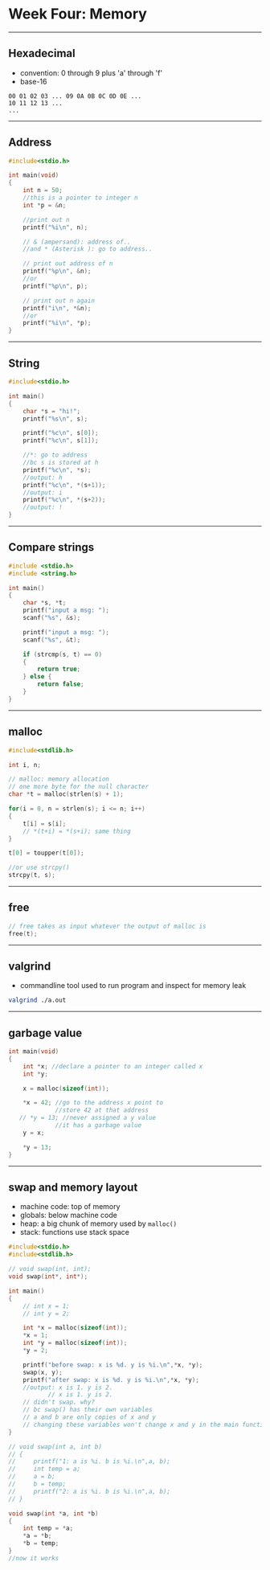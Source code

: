 # Week Four: Memory

---

## Hexadecimal

- convention: 0 through 9 plus 'a' through 'f'
- base-16

```pseudocode
00 01 02 03 ... 09 0A 0B 0C 0D 0E ...
10 11 12 13 ...
...
```

---

## Address

```c
#include<stdio.h>

int main(void)
{
    int n = 50;
    //this is a pointer to integer n
    int *p = &n;

    //print out n
    printf("%i\n", n);

    // & (ampersand): address of..
    //and * (Asterisk ): go to address..

    // print out address of n
    printf("%p\n", &n);
    //or
    printf("%p\n", p);

    // print out n again
    printf("i\n", *&n);
    //or
    printf("%i\n", *p);
}
```

---

## String

```c
#include<stdio.h>

int main()
{
    char *s = "hi!";
    printf("%s\n", s);

    printf("%c\n", s[0]);
    printf("%c\n", s[1]);

    //*: go to address
    //bc s is stored at h
    printf("%c\n", *s);
    //output: h
    printf("%c\n", *(s+1));
    //output: i
    printf("%c\n", *(s+2));
    //output: !
}
```

---

## Compare strings

```c
#include <stdio.h>
#include <string.h>

int main()
{
    char *s, *t;
    printf("input a msg: ");
    scanf("%s", &s);

    printf("input a msg: ");
    scanf("%s", &t);

    if (strcmp(s, t) == 0)
    {
        return true;
    } else {
        return false;
    }
}
```

---

## malloc

```c
#include<stdlib.h>

int i, n;

// malloc: memory allocation
// one more byte for the null character
char *t = malloc(strlen(s) + 1);

for(i = 0, n = strlen(s); i <= n; i++)
{
    t[i] = s[i];
    // *(t+i) = *(s+i); same thing
}

t[0] = toupper(t[0]);

//or use strcpy()
strcpy(t, s);

```

---

## free

```c
// free takes as input whatever the output of malloc is
free(t);
```

---

## valgrind

- commandline tool used to run program and inspect for memory leak

```bash
valgrind ./a.out
```

---

## garbage value

```c
int main(void)
{
    int *x; //declare a pointer to an integer called x
    int *y;

    x = malloc(sizeof(int));

    *x = 42; //go to the address x point to
             //store 42 at that address
   // *y = 13; //never assigned a y value
             //it has a garbage value
    y = x;

    *y = 13;
}
```

---

## swap and memory layout

- machine code: top of memory
- globals: below machine code
- heap: a big chunk of memory used by `malloc()`
- stack: functions use stack space

```c
#include<stdio.h>
#include<stdlib.h>

// void swap(int, int);
void swap(int*, int*);

int main()
{
    // int x = 1;
    // int y = 2;

    int *x = malloc(sizeof(int));
    *x = 1;
    int *y = malloc(sizeof(int));
    *y = 2;

    printf("before swap: x is %d. y is %i.\n",*x, *y);
    swap(x, y);
    printf("after swap: x is %d. y is %i.\n",*x, *y);
    //output: x is 1. y is 2.
           // x is 1. y is 2.
    // didn't swap. why?
    // bc swap() has their own variables
    // a and b are only copies of x and y
    // changing these variables won't change x and y in the main function
}

// void swap(int a, int b)
// {
//     printf("1: a is %i. b is %i.\n",a, b);
//     int temp = a;
//     a = b;
//     b = temp;
//     printf("2: a is %i. b is %i.\n",a, b);
// }

void swap(int *a, int *b)
{
    int temp = *a;
    *a = *b;
    *b = temp;
}
//now it works
```
